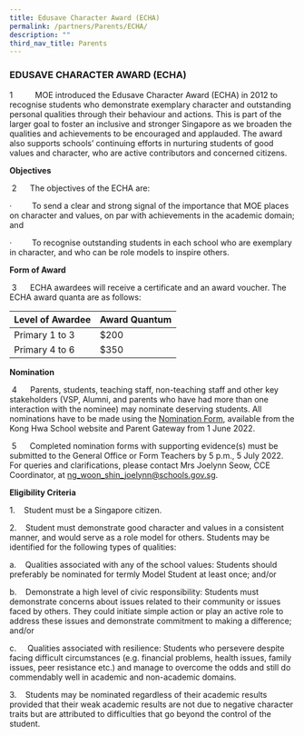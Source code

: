 ```yaml
---
title: Edusave Character Award (ECHA)
permalink: /partners/Parents/ECHA/
description: ""
third_nav_title: Parents
---
```

### EDUSAVE CHARACTER AWARD (ECHA)

  
1          MOE introduced the Edusave Character Award (ECHA) in 2012 to recognise students who demonstrate exemplary character and outstanding personal qualities through their behaviour and actions. This is part of the larger goal to foster an inclusive and stronger Singapore as we broaden the qualities and achievements to be encouraged and applauded. The award also supports schools’ continuing efforts in nurturing students of good values and character, who are active contributors and concerned citizens.

**Objectives**

 2      The objectives of the ECHA are:

·         To send a clear and strong signal of the importance that MOE places on character and values, on par with achievements in the academic domain; and

·         To recognise outstanding students in each school who are exemplary in character, and who can be role models to inspire others.

**Form of Award**

 3      ECHA awardees will receive a certificate and an award voucher. The ECHA award quanta are as follows:

| Level of Awardee | Award Quantum |
|---|---|
| Primary 1 to 3 | $200 |
| Primary 4 to 6 | $350 |

**Nomination**

 4      Parents, students, teaching staff, non-teaching staff and other key stakeholders (VSP, Alumni, and parents who have had more than one interaction with the nominee) may nominate deserving students. All nominations have to be made using the [Nomination Form](https://www.konghwa.moe.edu.sg/qql/slot/u412/Parents/2022/echa%202022/Nomination%20Form%202022.pdf), available from the Kong Hwa School website and Parent Gateway from 1 June 2022.

 5      Completed nomination forms with supporting evidence(s) must be submitted to the General Office or Form Teachers by 5 p.m., 5 July 2022. For queries and clarifications, please contact Mrs Joelynn Seow, CCE Coordinator, at [ng\_woon\_shin\_joelynn@schools.gov.sg](mailto:ng_woon_shin_joelynn@schools.gov.sg).

**Eligibility Criteria**

1.    Student must be a Singapore citizen.

2.    Student must demonstrate good character and values in a consistent manner, and would serve as a role model for others. Students may be identified for the following types of qualities:

a.    Qualities associated with any of the school values: Students should preferably be nominated for termly Model Student at least once; and/or

b.    Demonstrate a high level of civic responsibility: Students must demonstrate concerns about issues related to their community or issues faced by others. They could initiate simple action or play an active role to address these issues and demonstrate commitment to making a difference; and/or

c.     Qualities associated with resilience: Students who persevere despite facing difficult circumstances (e.g. financial problems, health issues, family issues, peer resistance etc.) and manage to overcome the odds and still do commendably well in academic and non-academic domains.

3.    Students may be nominated regardless of their academic results provided that their weak academic results are not due to negative character traits but are attributed to difficulties that go beyond the control of the student.